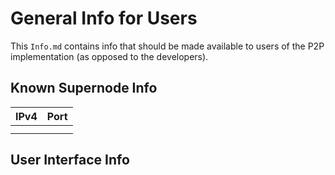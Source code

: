 # General Info for Users

This `Info.md` contains info that should be made available to users of the P2P implementation (as opposed to the developers).

## Known Supernode Info

| IPv4 | Port |
| ---- | ---- |
| | |
| | |

## User Interface Info

